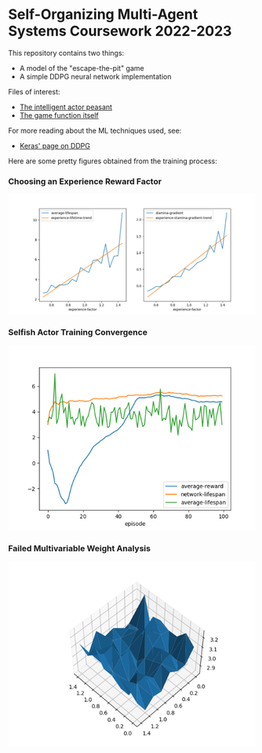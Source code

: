 # Self-Organizing Multi-Agent Systems Coursework 2022-2023

This repository contains two things:

- A model of the "escape-the-pit" game
- A simple DDPG neural network implementation

Files of interest: 

- [The intelligent actor peasant](./source/game/actors/ddpg_peasant.py)
- [The game function itself](./source/game/game.py)

For more reading about the ML techniques used, see:

- [Keras' page on DDPG](https://keras.io/examples/rl/ddpg_pendulum/)

Here are some pretty figures obtained from the training process:

### Choosing an Experience Reward Factor

![Experience Factor Fitting](./resources/figures/experience-factor-fitting.png)

### Selfish Actor Training Convergence

![Unrewarded Training](./resources/figures/unrewarded-training.png)

### Failed Multivariable Weight Analysis

![Failed Analysis](./resources/figures/weight-multivariable-analysis.png)